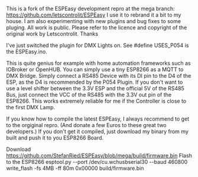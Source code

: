 This is a fork of the ESPEasy development repro at the mega branch: https://github.com/letscontrolit/ESPEasy
I use it to rebrand it a bit to my house.
I am also experimenting with new plugins and bug fixes to some pluging.
All work is public.
Please refer to the licence and copyright of the original work by Letscontrolit.
Thanks

I've just switched the plugin for DMX Lights on.
See #define USES_P054 is the ESPEasy.ino.

This is quite genius for example with home automation frameworks such as IOBroker or OpenHUB. You can simply use a tiny ESP8266 as a MQTT to DMX Bridge.
Simply connect a RS485 Device with its DI pin to the D4 of the ESP, as the D4 is recommended by the P054 Plugin. If you don't want to use a level shifter between the 3.3V ESP and the official 5V of the RS485 Bus, just connect the VCC of the RS485 with the 3.3V out pin of the ESP8266. This works extremely reliable for me if the Controller is close to the first DMX Lamp.

If you know how to compile the latest ESPEasy, I always recommend to get to the orgiginal repro. (And donate a few Euros to these great two developers.)
If you don't get it compiled, just download my binary from my built and push it to you ESP8266 Board.

Download https://github.com/StefanRied/ESPEasy/blob/mega/build/firmware.bin
Flash to the ESP8266
esptool.py --port /dev/cu.wchusbserial30 --baud 460800 write_flash -fs 4MB -ff 80m 0x00000 build/firmware.bin
